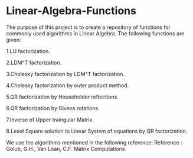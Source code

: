 # Linear-Algebra-Functions

The purpose of this project is to create a repository of functions for commonly used algorithms in Linear Algebra. The following functions are given:

1.LU factorization.

2.LDM^T factorization.

3.Cholesky factorization by LDM^T factorization.

4.Cholesky factorization by outer product method.

5.QR factorization by Householder reflections.

6.QR factorization by Givens rotations.

7.Inverse of Upper traingular Matrix.

8.Least Square solution to Linear System of equations by QR factorization.

We use the algorithms mentioned in the following reference:
Reference : Golub, G.H., Van Loan, C.F. Matrix Computations


